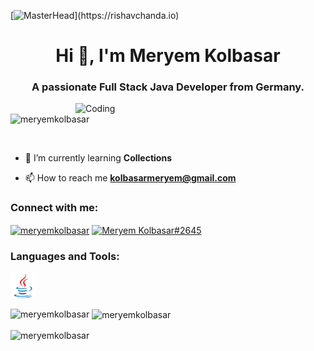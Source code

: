 [![MasterHead](https://1.bp.blogspot.com/-7A4WynwLsM...)](https://rishavchanda.io)
<h1 align="center">Hi 👋, I'm Meryem Kolbasar</h1> 
<h3 align="center">A passionate Full Stack Java Developer from Germany.</h3> 

<img align="right" alt="Coding" width="400" src="https://media.tenor.com/-UygBh3nnfEAAAAC/coding.gif">
 

 

 
<p align="left"> <img src="https://komarev.com/ghpvc/?username=meryemkolbasar&label=Profile%20views&color=0e75b6&style=flat" alt="meryemkolbasar" /> </p> 
 
<p align="left"> <a href="https://twitter.com/" target="blank"><img src="https://img.shields.io/twitter/follow/?logo=twitter&style=for-the-badge" alt="" /></a> </p> 
 
- 🌱 I’m currently learning **Collections** 
 
- 📫 How to reach me **kolbasarmeryem@gmail.com** 
 
<h3 align="left">Connect with me:</h3> 
<p align="left"> 
<a href="https://instagram.com/meryemkolbasar" target="blank"><img align="center" src="https://raw.githubusercontent.com/rahuldkjain/github-profile-readme-generator/master/src/images/icons/Social/instagram.svg" alt="meryemkolbasar" height="30" width="40" /></a> 
<a href="https://discord.gg/Meryem Kolbasar#2645" target="blank"><img align="center" src="https://raw.githubusercontent.com/rahuldkjain/github-profile-readme-generator/master/src/images/icons/Social/discord.svg" alt="Meryem Kolbasar#2645" height="30" width="40" /></a> 
</p> 
 
<h3 align="left">Languages and Tools:</h3> 
<p align="left"> <a href="https://www.java.com" target="_blank" rel="noreferrer"> <img src="https://raw.githubusercontent.com/devicons/devicon/master/icons/java/java-original.svg" alt="java" width="40" height="40"/> </a> </p> 
 
<p><img align="left" src="https://github-readme-stats.vercel.app/api/top-langs?username=meryemkolbasar&show_icons=true&locale=en&layout=compact" alt="meryemkolbasar" /></p> 
 
<p>&nbsp;<img align="center" src="https://github-readme-stats.vercel.app/api?username=meryemkolbasar&show_icons=true&locale=en" alt="meryemkolbasar" /></p> 
 
<p><img align="center" src="https://github-readme-streak-stats.herokuapp.com/?user=meryemkolbasar&" alt="meryemkolbasar" /></p> 

